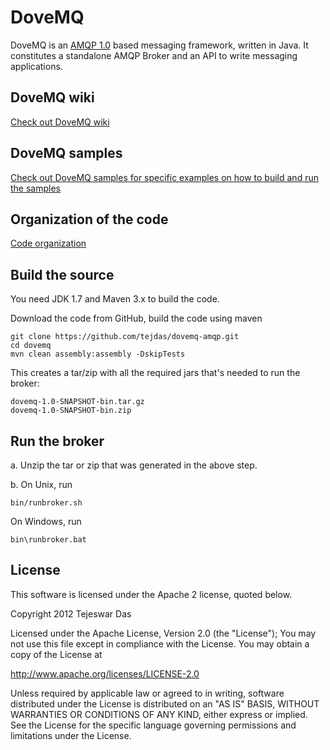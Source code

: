 DoveMQ
======

DoveMQ is an [AMQP 1.0](http://www.amqp.org) based messaging framework, written in Java.
It constitutes a standalone AMQP Broker and an API to write messaging applications.

DoveMQ wiki
-----------

[Check out DoveMQ wiki](https://github.com/tejdas/dovemq-amqp/wiki/DoveMQ)

DoveMQ samples
--------------

[Check out DoveMQ samples for specific examples on how to build and run the samples](https://github.com/tejdas/dovemq-amqp/wiki/DoveMQ-Samples)

Organization of the code
------------------------

[Code organization](https://github.com/tejdas/dovemq-amqp/blob/master/code_org.md)


Build the source
----------------

You need JDK 1.7 and Maven 3.x to build the code.

Download the code from GitHub, build the code using maven

    git clone https://github.com/tejdas/dovemq-amqp.git
    cd dovemq
    mvn clean assembly:assembly -DskipTests

This creates a tar/zip with all the required jars that's needed to run the broker:

    dovemq-1.0-SNAPSHOT-bin.tar.gz
    dovemq-1.0-SNAPSHOT-bin.zip

Run the broker
--------------

a. Unzip the tar or zip that was generated in the above step.

b. On Unix, run

    bin/runbroker.sh

  On Windows, run
  
    bin\runbroker.bat

License
-------

This software is licensed under the Apache 2 license, quoted below.

Copyright 2012 Tejeswar Das

Licensed under the Apache License, Version 2.0 (the "License");
You may not use this file except in compliance with the License.
You may obtain a copy of the License at

http://www.apache.org/licenses/LICENSE-2.0

Unless required by applicable law or agreed to in writing, software
distributed under the License is distributed on an "AS IS" BASIS,
WITHOUT WARRANTIES OR CONDITIONS OF ANY KIND, either express or implied.
See the License for the specific language governing permissions and
limitations under the License.
